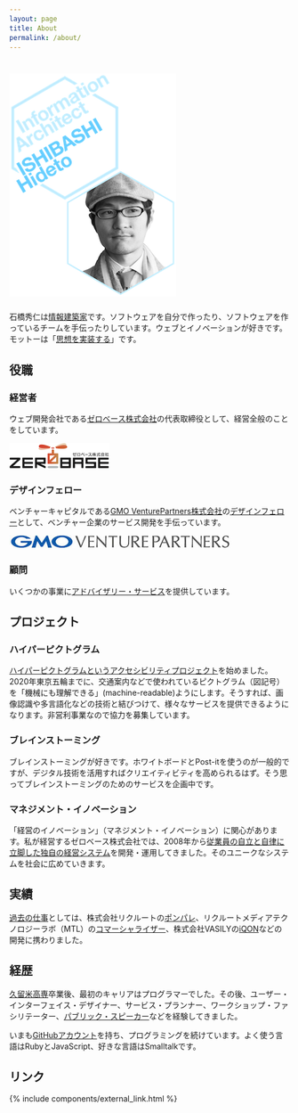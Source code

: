 ```yaml
---
layout: page
title: About
permalink: /about/
---
```


<h1><img alt="Hideto ISHIBASHI, Information Architect" src="/images/top/eyecatcher.png" class="no-border"></h1>

石橋秀仁は[情報建築家](/blog/future-of-information-architect/)です。ソフトウェアを自分で作ったり、ソフトウェアを作っているチームを手伝ったりしています。ウェブとイノベーションが好きです。モットーは「[思想を実装する](/philosophy/)」です。


## 役職

### 経営者

ウェブ開発会社である[ゼロベース株式会社](http://zerobase.jp)の代表取締役として、経営全般のことをしています。

<a href="http://zerobase.jp/"><img src="/images/logos/zerobase.png" alt="ゼロベースのロゴ"></a>

### デザインフェロー

ベンチャーキャピタルである[GMO VenturePartners株式会社](http://www.gmo-vp.com)の[デザインフェロー](/blog/design-fellow-at-venture-capital/)として、ベンチャー企業のサービス開発を手伝っています。

<a href="http://www.gmo-vp.com/"><img src="/images/logos/gmovp.jpg" alt="GMOベンチャーパートナーズのロゴ"></a>

### 顧問

いくつかの事業に[アドバイザリー・サービス](/advice/)を提供しています。


## プロジェクト

### ハイパーピクトグラム

[ハイパーピクトグラムというアクセシビリティプロジェクト](https://medium.com/@zerobase/-c239b5b80f8e)を始めました。2020年東京五輪までに、交通案内などで使われているピクトグラム（図記号）を「機械にも理解できる」(machine-readable)ようにします。そうすれば、画像認識や多言語化などの技術と結びつけて、様々なサービスを提供できるようになります。非営利事業なので協力を募集しています。

### ブレインストーミング

ブレインストーミングが好きです。ホワイトボードとPost-itを使うのが一般的ですが、デジタル技術を活用すればクリエイティビティを高められるはず。そう思ってブレインストーミングのためのサービスを企画中です。

### マネジメント・イノベーション

「経営のイノベーション」（マネジメント・イノベーション）に関心があります。私が経営するゼロベース株式会社では、2008年から[従業員の自立と自律に立脚した独自の経営システム](http://zerobase.jp/blog/2010/01/post_76.html)を開発・運用してきました。そのユニークなシステムを社会に広めていきます。


## 実績

[過去の仕事](/works/)としては、株式会社リクルートの[ポンパレ](http://ponpare.jp)、リクルートメディアテクノロジーラボ（MTL）の[コマーシャライザー](http://mtl.recruit.co.jp/works/2008/cmizer.html)、株式会社VASILYの[iQON](http://www.iqon.jp)などの開発に携わりました。


## 経歴

[久留米高専](http://www.kurume-nct.ac.jp/)卒業後、最初のキャリアはプログラマーでした。その後、ユーザー・インターフェイス・デザイナー、サービス・プランナー、ワークショップ・ファシリテーター、[パブリック・スピーカー](/speech/)などを経験してきました。

いまも[GitHubアカウント](https://github.com/zerobase)を持ち、プログラミングを続けています。よく使う言語はRubyとJavaScript、好きな言語はSmalltalkです。


## リンク

{% include components/external_link.html %}
